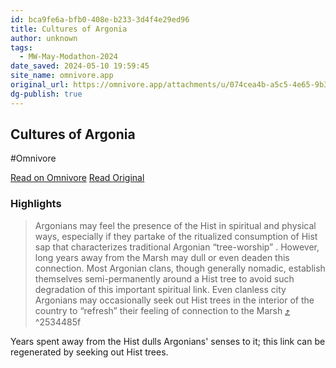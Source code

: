 ```yaml
---
id: bca9fe6a-bfb0-408e-b233-3d4f4e29ed96
title: Cultures of Argonia
author: unknown
tags:
  - MW-May-Modathon-2024
date_saved: 2024-05-10 19:59:45
site_name: omnivore.app
original_url: https://omnivore.app/attachments/u/074cea4b-a5c5-4e65-9b3d-2cac27272d50/CulturesofArgonia.pdf
dg-publish: true
---
```


## Cultures of Argonia
#Omnivore

[Read on Omnivore](https://omnivore.app/me/u-074-cea-4-b-a-5-c-5-4-e-65-9-b-3-d-2-cac-27272-d-50-culturesof-18f6183e662)
[Read Original](https://omnivore.app/attachments/u/074cea4b-a5c5-4e65-9b3d-2cac27272d50/CulturesofArgonia.pdf)

### Highlights

> Argonians may feel the presence of the Hist in spiritual and physical ways, especially if they partake of the ritualized consumption of Hist sap that characterizes traditional Argonian “tree-worship” . However, long years away from the Marsh may dull or even deaden this connection. Most Argonian clans, though generally nomadic, establish themselves semi-permanently around a Hist tree to avoid such degradation of this important spiritual link. Even clanless city Argonians may occasionally seek out Hist trees in the interior of the country to “refresh” their feeling of connection to the Marsh [⤴️](https://omnivore.app/me/u-074-cea-4-b-a-5-c-5-4-e-65-9-b-3-d-2-cac-27272-d-50-culturesof-18f6183e662#2534485f-e3dc-4b87-86df-e8126b47dc25)  ^2534485f

Years spent away from the Hist dulls Argonians' senses to it; this link can be regenerated by seeking out Hist trees.

